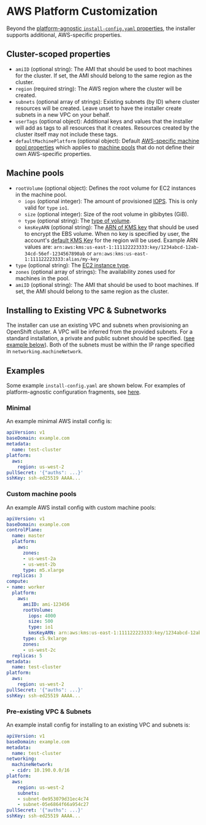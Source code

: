 # AWS Platform Customization

Beyond the [platform-agnostic `install-config.yaml` properties](../customization.md#platform-customization), the installer supports additional, AWS-specific properties.

## Cluster-scoped properties

* `amiID` (optional string): The AMI that should be used to boot machines for the cluster.
    If set, the AMI should belong to the same region as the cluster.
* `region` (required string): The AWS region where the cluster will be created.
* `subnets` (optional array of strings): Existing subnets (by ID) where cluster resources will be created.
    Leave unset to have the installer create subnets in a new VPC on your behalf.
* `userTags` (optional object): Additional keys and values that the installer will add as tags to all resources that it creates.
    Resources created by the cluster itself may not include these tags.
* `defaultMachinePlatform` (optional object): Default [AWS-specific machine pool properties](#machine-pools) which applies to [machine pools](../customization.md#machine-pools) that do not define their own AWS-specific properties.

## Machine pools

* `rootVolume` (optional object): Defines the root volume for EC2 instances in the machine pool.
    * `iops` (optional integer): The amount of provisioned [IOPS][volume-iops].
        This is only valid for `type` `io1`.
    * `size` (optional integer): Size of the root volume in gibibytes (GiB).
    * `type` (optional string):  The [type of volume][volume-type].
    * `kmsKeyARN` (optional string): The [ARN of KMS key][kms-key] that should be used to encrypt the EBS volume.
        When no key is specified by user, the account's [default KMS Key][kms-key-default] for the region will be used.
        Example ARN values are: `arn:aws:kms:us-east-1:111122223333:key/1234abcd-12ab-34cd-56ef-1234567890ab` or `arn:aws:kms:us-east-1:111122223333:alias/my-key`
* `type` (optional string): The [EC2 instance type][instance-type].
* `zones` (optional array of strings): The availability zones used for machines in the pool.
* `amiID` (optional string): The AMI that should be used to boot machines.
    If set, the AMI should belong to the same region as the cluster.

## Installing to Existing VPC & Subnetworks

The installer can use an existing VPC and subnets when provisioning an OpenShift cluster. A VPC will be inferred from the provided subnets. For a standard installation, a private and public subnet should be specified. ([see example below](#pre-existing-vpc--subnets)). Both of the subnets must be within the IP range specified in `networking.machineNetwork`. 

## Examples

Some example `install-config.yaml` are shown below.
For examples of platform-agnostic configuration fragments, see [here](../customization.md#examples).

### Minimal

An example minimal AWS install config is:

```yaml
apiVersion: v1
baseDomain: example.com
metadata:
  name: test-cluster
platform:
  aws:
    region: us-west-2
pullSecret: '{"auths": ...}'
sshKey: ssh-ed25519 AAAA...
```

### Custom machine pools

An example AWS install config with custom machine pools:

```yaml
apiVersion: v1
baseDomain: example.com
controlPlane:
  name: master
  platform:
    aws:
      zones:
      - us-west-2a
      - us-west-2b
      type: m5.xlarge
  replicas: 3
compute:
- name: worker
  platform:
    aws:
      amiID: ami-123456
      rootVolume:
        iops: 4000
        size: 500
        type: io1
        kmsKeyARN: arn:aws:kms:us-east-1:111122223333:key/1234abcd-12ab-34cd-56ef-1234567890ab
      type: c5.9xlarge
      zones:
      - us-west-2c
  replicas: 5
metadata:
  name: test-cluster
platform:
  aws:
    region: us-west-2
pullSecret: '{"auths": ...}'
sshKey: ssh-ed25519 AAAA...
```

### Pre-existing VPC & Subnets

An example install config for installing to an existing VPC and subnets is:

```yaml
apiVersion: v1
baseDomain: example.com
metadata:
  name: test-cluster
networking:
  machineNetwork:
  - cidr: 10.190.0.0/16
platform:
  aws:
    region: us-west-2
    subnets:
    - subnet-0e953079d31ec4c74
    - subnet-05e6864f66a954c27
pullSecret: '{"auths": ...}'
sshKey: ssh-ed25519 AAAA...
```

[availablity-zones]: https://docs.aws.amazon.com/AWSEC2/latest/UserGuide/using-regions-availability-zones.html
[instance-type]: https://docs.aws.amazon.com/AWSEC2/latest/UserGuide/instance-types.html
[kms-key-default]: https://docs.aws.amazon.com/AWSEC2/latest/APIReference/API_GetEbsDefaultKmsKeyId.html
[kms-key]: https://docs.aws.amazon.com/AWSEC2/latest/UserGuide/EBSEncryption.html
[volume-iops]: https://docs.aws.amazon.com/AWSEC2/latest/UserGuide/ebs-io-characteristics.html
[volume-type]: https://docs.aws.amazon.com/AWSEC2/latest/UserGuide/EBSVolumeTypes.html
